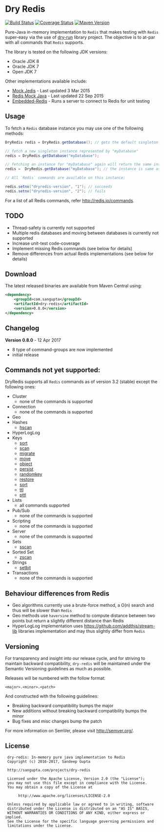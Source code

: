 # Dry Redis


[![Build Status](https://travis-ci.org/sangupta/dry-redis.svg?branch=master)](https://travis-ci.org/sangupta/dry-redis)
[![Coverage Status](https://coveralls.io/repos/github/sangupta/dry-redis/badge.svg?branch=master)](https://coveralls.io/github/sangupta/dry-redis?branch=master)
[![Maven Version](https://maven-badges.herokuapp.com/maven-central/com.sangupta/dryredis/badge.svg)](https://maven-badges.herokuapp.com/maven-central/com.sangupta/dryredis)

Pure-Java in-memory implementation to `Redis` that makes testing with `Redis` super-easy via
the use of [dry-run](https://github.com/sangupta/dry-run) library project. The objective is 
to at-par with all commands that `Redis` supports. 

The library is tested on the following JDK versions:

* Oracle JDK 8
* Oracle JDK 7
* Open JDK 7

Other implementations available include:

* [Mock Jedis](https://github.com/50onRed/mock-jedis) - Last updated 3 Mar 2015
* [Redis Mock Java](https://github.com/wilkenstein/redis-mock-java) - Last updated 22 Sep 2015
* [Embedded-Redis](https://github.com/kstyrc/embedded-redis) - Runs a server to connect to Redis for unit testing

## Usage

To fetch a `Redis` database instance you may use one of the following methods:

```java
DryRedis redis = DryRedis.getDatabase(); // gets the default singleton instance

// fetch a new singleton instance represented by "myDatabase"
redis = DryRedis.getDatabase("myDatabase");

// fetching an instance for "myDatabase" again will return the same instance
redis =  DryRedis.getDatabase("myDatabase"); // the instance is same as before

// All `Redis` commands are available on this instance:

redis.setnx("dryredis-version", "1"); // succeeds
redis.setnx("dryredis-version", "2"); // fails
```

For a list of all Redis commands, refer http://redis.io/commands.

## TODO

* Thread-safety is currently not supported
* Multiple redis databases and moving between databases is currently not supported
* Increase unit-test code-coverage
* Implement missing Redis commands (see below for details)
* Remove differences from actual Redis implementations (see below for details)

## Download

The latest released binaries are available from Maven Central using:

```xml
<dependency>
    <groupId>com.sangupta</groupId>
    <artifactId>dry-redis</artifactId>
    <version>0.8.0</version>
</dependency>
```

## Changelog

**Version 0.8.0** - 12 Apr 2017

* 8 type of command-groups are now implemented
* initial release

## Commands not yet supported:

DryRedis supports all `Redis` commands as of version 3.2 (stable) except the following ones:

* Cluster
  * none of the commands is supported
* Connection
  * none of the commands is supported
* Geo
* Hashes
  * [hscan](https://redis.io/commands/hscan)
* HyperLogLog
* Keys
  * [sort](https://redis.io/commands/hscan)
  * [scan](https://redis.io/commands/scan)
  * [migrate](https://redis.io/commands/migrate)
  * [move](https://redis.io/commands/move)
  * [object](https://redis.io/commands/object)
  * [persist](https://redis.io/commands/persist)
  * [randomkey](https://redis.io/commands/randomkey)
  * [restore](https://redis.io/commands/restore)
  * [sort](https://redis.io/commands/sort)
  * [ttl](https://redis.io/commands/ttl)
  * [pttl](https://redis.io/commands/pttl)
* Lists
  * all commands supported
* Pub/Sub
  * none of the commands is supported
* Scripting
  * none of the commands is supported
* Server
  * none of the commands is supported
* Sets
  * [sscan](https://redis.io/commands/sscan)
* Sorted Set
  * [zscan](https://redis.io/commands/zscan)
* Strings
  * [setbit](https://redis.io/commands/setbit)
* Transactions
  * none of the commands is supported
  
## Behaviour differences from Redis

* Geo algorithms currently use a brute-force method, a O(n) search and thus will be slower than `Redis`
* Geo methods use `haversine` method to compute distance between two points but return a slightly different distance than Redis
* HyperLogLog implementation uses https://github.com/addthis/stream-lib libraries implementation and may thus slightly differ from `Redis`

## Versioning

For transparency and insight into our release cycle, and for striving to maintain 
backward compatibility, `dry-redis` will be maintained under the Semantic 
Versioning guidelines as much as possible.

Releases will be numbered with the follow format:

```
<major>.<minor>.<patch>
```

And constructed with the following guidelines:

* Breaking backward compatibility bumps the major
* New additions without breaking backward compatibility bumps the minor
* Bug fixes and misc changes bump the patch

For more information on SemVer, please visit http://semver.org/.

## License

```
 dry-redis: In-memory pure java implementation to Redis
 Copyright (c) 2016-2017, Sandeep Gupta
 
 http://sangupta.com/projects/dry-redis
 
 Licensed under the Apache License, Version 2.0 (the "License");
 you may not use this file except in compliance with the License.
 You may obtain a copy of the License at
 
      http://www.apache.org/licenses/LICENSE-2.0
 
 Unless required by applicable law or agreed to in writing, software
 distributed under the License is distributed on an "AS IS" BASIS,
 WITHOUT WARRANTIES OR CONDITIONS OF ANY KIND, either express or implied.
 See the License for the specific language governing permissions and
 limitations under the License.
```
